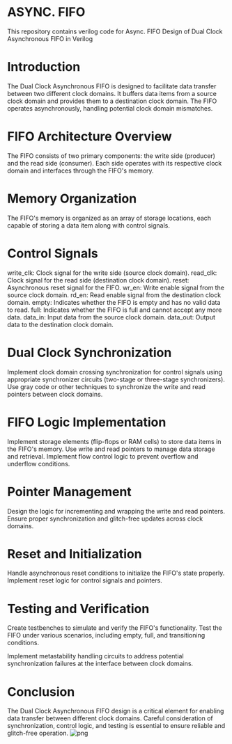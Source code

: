 # ASYNC. FIFO
This repository contains verilog code for  Async. FIFO
Design of Dual Clock Asynchronous FIFO in Verilog

# Introduction
The Dual Clock Asynchronous FIFO is designed to facilitate data transfer between two different clock domains. It buffers data items from a source clock domain and provides them to a destination clock domain. The FIFO operates asynchronously, handling potential clock domain mismatches.

# FIFO Architecture Overview
The FIFO consists of two primary components: the write side (producer) and the read side (consumer). Each side operates with its respective clock domain and interfaces through the FIFO's memory.

# Memory Organization
The FIFO's memory is organized as an array of storage locations, each capable of storing a data item along with control signals.

# Control Signals
write_clk: Clock signal for the write side (source clock domain).
read_clk: Clock signal for the read side (destination clock domain).
reset: Asynchronous reset signal for the FIFO.
wr_en: Write enable signal from the source clock domain.
rd_en: Read enable signal from the destination clock domain.
empty: Indicates whether the FIFO is empty and has no valid data to read.
full: Indicates whether the FIFO is full and cannot accept any more data.
data_in: Input data from the source clock domain.
data_out: Output data to the destination clock domain.

# Dual Clock Synchronization
Implement clock domain crossing synchronization for control signals using appropriate synchronizer circuits (two-stage or three-stage synchronizers).
Use gray code or other techniques to synchronize the write and read pointers between clock domains.

# FIFO Logic Implementation
Implement storage elements (flip-flops or RAM cells) to store data items in the FIFO's memory.
Use write and read pointers to manage data storage and retrieval.
Implement flow control logic to prevent overflow and underflow conditions.

# Pointer Management
Design the logic for incrementing and wrapping the write and read pointers.
Ensure proper synchronization and glitch-free updates across clock domains.

# Reset and Initialization
Handle asynchronous reset conditions to initialize the FIFO's state properly.
Implement reset logic for control signals and pointers.

# Testing and Verification
Create testbenches to simulate and verify the FIFO's functionality.
Test the FIFO under various scenarios, including empty, full, and transitioning conditions.



Implement metastability handling circuits to address potential synchronization failures at the interface between clock domains.

# Conclusion
The Dual Clock Asynchronous FIFO design is a critical element for enabling data transfer between different clock domains. Careful consideration of synchronization, control logic, and testing is essential to ensure reliable and glitch-free operation.
![png](https://github.com/Kushal-jain-vlsi/fifo/assets/142578632/01251d0d-6c24-4117-b2c6-78f0217bb8fb)

